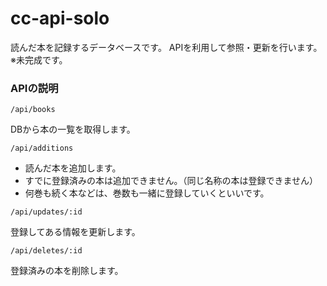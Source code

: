 # cc-api-solo
読んだ本を記録するデータベースです。
APIを利用して参照・更新を行います。
※未完成です。

### APIの説明
`/api/books`

DBから本の一覧を取得します。

`/api/additions`
- 読んだ本を追加します。
- すでに登録済みの本は追加できません。（同じ名称の本は登録できません）
- 何巻も続く本などは、巻数も一緒に登録していくといいです。

`/api/updates/:id`

登録してある情報を更新します。

`/api/deletes/:id`

登録済みの本を削除します。



